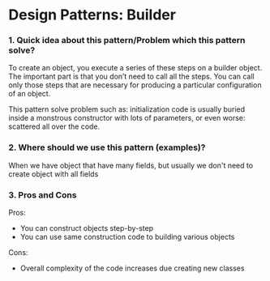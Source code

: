 # Design Patterns: Builder

### 1. Quick idea about this pattern/Problem which this pattern solve?
To create an object, you execute a series of these steps on a builder object. The important part is that you don’t need to call all the steps. You can call only those steps that are necessary for producing a particular configuration of an object.

This pattern solve problem such as: initialization code is usually buried inside a monstrous constructor with lots of parameters, or even worse: scattered all over the code.
### 2. Where should we use this pattern (examples)?
When we have object that have many fields, but usually we don't need to create object with all fields
### 3. Pros and Cons
Pros:
- You can construct objects step-by-step
- You can use same construction code to building various objects

Cons:
- Overall complexity of the code increases due creating new classes